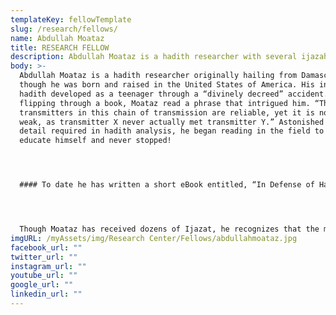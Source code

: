```yaml
---
templateKey: fellowTemplate
slug: /research/fellows/
name: Abdullah Moataz
title: RESEARCH FELLOW
description: Abdullah Moataz is a hadith researcher with several ijazah.
body: >-
  Abdullah Moataz is a hadith researcher originally hailing from Damascus, Syria
  though he was born and raised in the United States of America. His interest in
  hadith developed as a teenager through a “divinely decreed” accident. While
  flipping through a book, Moataz read a phrase that intrigued him. “The
  transmitters in this chain of transmission are reliable, yet it is nonetheless
  weak, as transmitter X never actually met transmitter Y.” Astonished at the
  detail required in hadith analysis, he began reading in the field to better
  educate himself and never stopped!




  #### To date he has written a short eBook entitled, “In Defense of Hadith Method,” as well as several short articles and essays, all of which have been published by Islamic Discourse Initiative: <http://www.islamicdiscourseinitiative.com/author/abdullah-moataz/> and The Sunni Defense <http://www.twelvershia.net/?s=abdullah+moataz> . 




  Though Moataz has received dozens of Ijazat, he recognizes that the majority are meaningless; the only Ijazat which he views contain value are: An honorary Ijazah in Hadith from Dr. Hakem Al-Mutairi – Dr. Hakem awarded him this ijazah after Moataz sent him a bit of research for review. An Ijazah in the Bayquniyyah primer in hadith from Dr. Abu Zayd – this is the first Ijazah Moataz received and It was awarded after he recited the poem from memory to Dr. Abu Zayd and was then subject to a brief test on its meanings which he passed.
imgURL: /myAssets/img/Research Center/Fellows/abdullahmoataz.jpg
facebook_url: ""
twitter_url: ""
instagram_url: ""
youtube_url: ""
google_url: ""
linkedin_url: ""
---
```

